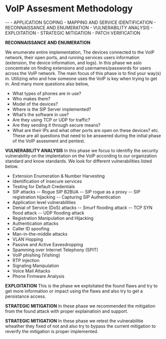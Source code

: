 # VoIP Assesment Methodology
--
    -   APPLICATION SCOPING
    -   MAPPING AND SERVICE IDENTIFICATION
    -   RECONNAISSANCE AND ENUMERATION
    -   VULNERABILITY ANALYSIS
    -   EXPLOITATION
    -   STRATEGIC MITIGATION
    -   PATCH VERIFICATION

 **RECONNAISSANCE AND ENUMERATION**
 
We enumerate entire implementation, The devices connected to the VoIP network, their open ports, and running services users information (extension, the device information, and logs).
In this phase we aslo concentrate on finding extensions and usernames/passwords for users across the VoIP network. The main focus of this phase is to find your way(s) in. Utilizing who and how someone uses the VoIP is key when trying to get in.
And many more questions also below,
- What types of phones are in use?
- Who makes them?
- Model of the devices?
- Where is the SIP Server implemented?
- What’s the software in use?
- Are they using TCP or UDP for traffic?
- Are they sending it through secure means?
- What are their IPs and what other ports are open on these devices? etc.
These are all questions that need to be answered during the initial phase of the VoIP assesment and pentest.

**VULNERABILITY ANALYSIS**
In this phase we focus to identifiy the security vulnerability on the implentation on the VoIP according to our organization standard and know standards.
We look for different vulnerabilities listed below.
-  Extension Enumeration & Number Harvesting
-  Identification of insecure services
-  Testing for Default Credentials
-  SIP attacks
    -- Rogue SIP B2BUA
   --  SIP rogue as a proxy
    -- SIP registration hijacking
    -- Capturing SIP Authentication
-  Application level vulnerabilities
-  Denial of Service (DoS) attacks
     -- Smurf flooding attack
     -- TCP SYN flood attack
     -- UDP flooding attack
-  Registration Manipulation and Hijacking
-  Authentication attacks
-  Caller ID spoofing
-  Man-in-the-middle attacks
-  VLAN Hopping
-  Passive and Active Eavesdropping
-  Spamming over Internet Telephony (SPIT)
-  VoIP phishing (Vishing)
-  RTP injection
-  Signaling Manipulation
-  Voice Mail Attacks
-  Phone Firmware Analysis
  
**EXPLOITATION**
This is the phase we exploitated the found flaws and try to get more information or impact using the flaws and also try to get a persistance access.

**STRATEGIC MITIGATION**
In these phase we recommended the mitigation from the found attack with proper explainatioin and support.

**STRATEGIC MITIGATION**
In these phase we retest the vulnerabilitie wheather they fixed of not and also try to bypass the current mitigation to reverify the mitigation is proper implemented.
